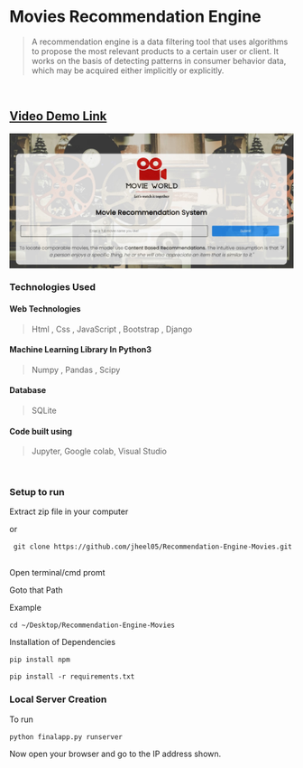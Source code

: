 # Movies Recommendation Engine 
>A recommendation engine is a data filtering tool that uses algorithms to propose the most relevant products to a certain user or client. It works on the basis of detecting patterns in consumer behavior data, which may be acquired either implicitly or explicitly.
<br>
<h2><a href="https://youtu.be/bmu0aki5iFo">Video Demo Link</a></h2>

<p align="Center"><img align="Center" width="800" src="ss.png.jpg"></p>

### Technologies Used

#### Web Technologies
> Html , Css , JavaScript , Bootstrap , Django

#### Machine Learning Library In Python3
> Numpy , Pandas , Scipy

#### Database
> SQLite

#### Code built using 
> Jupyter, Google colab, Visual Studio

<br>

### Setup to run

Extract zip file in your computer

or
```
 git clone https://github.com/jheel05/Recommendation-Engine-Movies.git
 
```

Open terminal/cmd promt

Goto that Path

Example

```
cd ~/Desktop/Recommendation-Engine-Movies
```

Installation of Dependencies

```
pip install npm
```

```
pip install -r requirements.txt
```

### Local Server Creation

To run
```
python finalapp.py runserver
```
Now open your browser and go to the IP address shown.

